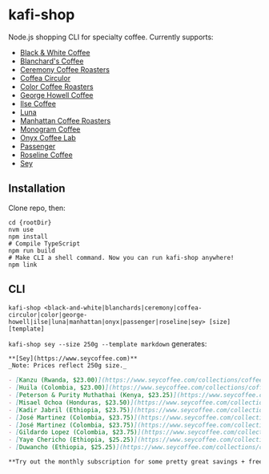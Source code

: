# kafi-shop

Node.js shopping CLI for specialty coffee. Currently supports:

- [Black & White Coffee](https://www.blackwhiteroasters.com/)
- [Blanchard's Coffee](https://blanchardscoffee.com/)
- [Ceremony Coffee Roasters](https://shop.ceremonycoffee.com/)
- [Coffea Circulor](https://coffeacirculor.com/)
- [Color Coffee Roasters](https://colorroasters.com/)
- [George Howell Coffee](https://georgehowellcoffee.com/)
- [Ilse Coffee](https://ilsecoffee.com/)
- [Luna](https://enjoylunacoffee.com/)
- [Manhattan Coffee Roasters](https://manhattancoffeeroasters.com/)
- [Monogram Coffee](https://monogramcoffee.com/en-us/)
- [Onyx Coffee Lab](https://onyxcoffeelab.com/)
- [Passenger](https://www.passengercoffee.com/)
- [Roseline Coffee](https://roselinecoffee.com/)
- [Sey](https://www.seycoffee.com/)

## Installation

Clone repo, then:

```shell
cd {rootDir}
nvm use
npm install
# Compile TypeScript
npm run build
# Make CLI a shell command. Now you can run kafi-shop anywhere!
npm link
```

## CLI

```shell
kafi-shop <black-and-white|blanchards|ceremony|coffea-circulor|color|george-howell|ilse|luna|manhattan|onyx|passenger|roseline|sey> [size] [template]
```

`kafi-shop sey --size 250g --template markdown` generates:

```md
**[Sey](https://www.seycoffee.com)**
_Note: Prices reflect 250g size._

- [Kanzu (Rwanda, $23.00)](https://www.seycoffee.com/collections/coffee/products/2023-kanzu-rwanda): In the cup we find purple fruit, baking spices, black tea, and citrus.
- [Huila (Colombia, $23.00)](https://www.seycoffee.com/collections/coffee/products/huila-decaffeinated): In the cup we find ripe berries, dark chocolate, and crème brûlée.
- [Peterson & Purity Muthathai (Kenya, $23.25)](https://www.seycoffee.com/collections/coffee/products/ngaratua-aa-2023): This lot is essentially pure SL28, and sings of dark fruits and citrus, with a subtle florality as well.
- [Misael Ochoa (Honduras, $23.50)](https://www.seycoffee.com/collections/coffee/products/2023-misael-ochoa-mis-penitas-honduras): In the cup we find soft florality, raspberry, and brown sugar.
- [Kadir Jabril (Ethiopia, $23.75)](https://www.seycoffee.com/collections/coffee/products/2023-kadir-jabril-wate-gogugu-ethiopia): In the cup we find intoxicating honeysuckle, passion fruit, and a lively citrus acidity.
- [José Martinez (Colombia, $23.75)](https://www.seycoffee.com/collections/coffee/products/2023-jose-martinez-el-casino-caturra-colombia): In the cup we find bright red fruit, crisp acidity, and a honey-like sweetness.
- [José Martinez (Colombia, $23.75)](https://www.seycoffee.com/collections/coffee/products/jose-martinez-late-2023): The cup is fruit-forward, with sparkling acidity and notes of pink grapefruit, mango, and berries.
- [Gildardo Lopez (Colombia, $23.75)](https://www.seycoffee.com/collections/coffee/products/gildardo-lopez-late-2023): In the cup we find a very expressive Pink Bourbon profile, with excellently articulated acidities of lemon, lime, ripe raspberry, and a hint of florality.
- [Yaye Chericho (Ethiopia, $25.25)](https://www.seycoffee.com/collections/coffee/products/2023-yaye-chericho-ethiopia): This coffee screams in the cup: ripe tropical fruit, lively acidities, and botanicals.
- [Duwancho (Ethiopia, $25.25)](https://www.seycoffee.com/collections/coffee/products/duwancho-washed-2023): In the cup we find lively acidity, watermelon, honeydew, and jasmine.

**Try out the monthly subscription for some pretty great savings + free shipping.**
```
